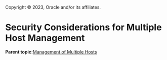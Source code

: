 Copyright © 2023, Oracle and/or its affiliates.

# Security Considerations for Multiple Host Management

**Parent topic:**[Management of Multiple Hosts](../topics/cockpit-manage_multiple_hosts.md)

